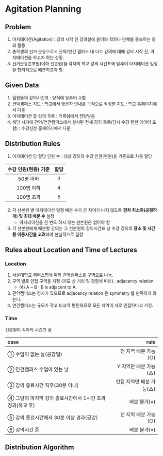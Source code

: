 # Agitation Planning

## Problem

1. 아지테이션(Agitation) : 강의 시작 전 강의실에 들어와 학회나 단체를 홍보하는 등의 활동
2. 총학생회 선거 운동으로서 관악/연건 캠퍼스 내 다수 강의에 대해 강의 시작 전, 아지테이션을 하고자 하는 상황. 
3. 선거운동본부원(이하 선본원)을 각자의 학교 강의 시간표에 맞추어 아지테이션 일정을 합리적으로 배분하고자 함.

## Given Data

1. 팀원들의 강의시간표 : 양식에 맞추어 수합
2. 관악캠퍼스 지도 : 학교에서 방문자 안내를 목적으로 작성한 지도 : 학교 홈페이지에서 다운
3. 아지테이션 할 강의 목록 : 기획팀에서 전달받음
4. 해당 시기에 관악/연건캠퍼스에서 실시된 전체 강의 목록(당시 수강 현원 데이터 포함) : 수강신청 홈페이지에서 다운

## Distribution Rules
1. 아지테이션 당 할당 인원 수 : 대상 강의의 수강 인원(현원)을 기준으로 차등 할당

| 수강 인원(현원) 기준 | 할당  |
|:------------:|:---:|
|    50명 이하    |  3  |
|   100명 이하    |  4  |
|   100명 초과    |  5  |

2. 각 선본원 별 아지테이션 일정 배분 수가 큰 차이가 나지 않도록 **편차 최소화(공평하게) 및 최대 배분 수** 설정
   - 아지테이션을 한 번도 하지 않는 선본원은 없어야 함
3. 각 선본원에게 배분할 강의는 그 선본원의 강의시간표 상 수강 강의의 **장소 및 시간 등 이동시간을 고려**하여 현실적으로 결정

## Rules about Location and Time of Lectures

### Location
1. 서울대학교 캠퍼스맵에 따라 관악캠퍼스를 구역으로 나눔.
2. 구역 별로 인접 구역을 지정 (지도 상 거리 및 경험에 따라) : adjacency relation
    - 예) A ~ B : B is adjacent to A.
3. 관악캠퍼스는 경사가 있으므로 adjacency relation 은 symmetry 를 만족하지 않는다.
4. 연건캠퍼스는 규모가 작고 비교적 평탄하므로 모든 지역이 서로 인접하다고 가정.

### Time
선본원이 각자의 시간표 상

| case                                |            rule |
|:------------------------------------|----------------:|
| ① 수업이 없는 날(공강일)                     |   전 지역 배분 가능(○) |
| ② 연건캠퍼스 수업이 있는 날                    |  Y 지역만 배분 가능(△) |
| ③ 강의 종료시간 직후(30분 이내)                | 인접 지역만 배분 가능(△) |
| ④ 그날의 마지막 강의 종료시간에서 1시간 초과 경과(하교 후) |        배분 불가(×) |
| ⑤ 강의 종료시간에서 30분 이상 경과(공강)           |   전 지역 배분 가능(○) |
| ⑥ 강의시간 중                            |        배분 불가(×) |


## Distribution Algorithm
